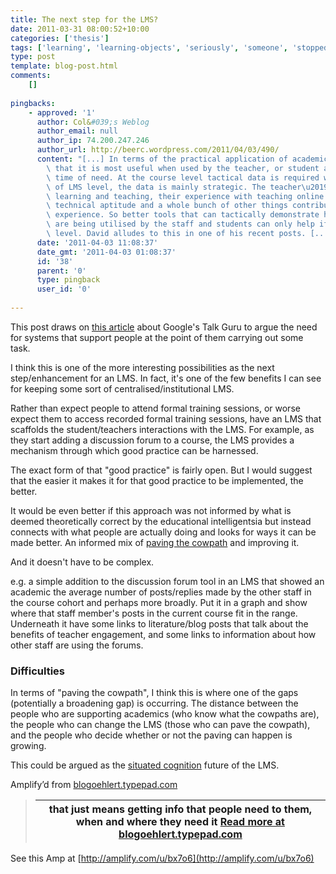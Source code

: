 ```yaml
---
title: The next step for the LMS?
date: 2011-03-31 08:00:52+10:00
categories: ['thesis']
tags: ['learning', 'learning-objects', 'seriously', 'someone', 'stopped']
type: post
template: blog-post.html
comments:
    []
    
pingbacks:
    - approved: '1'
      author: Col&#039;s Weblog
      author_email: null
      author_ip: 74.200.247.246
      author_url: http://beerc.wordpress.com/2011/04/03/490/
      content: "[...] In terms of the practical application of academic analytics, I maintain\
        \ that it is most useful when used by the teacher, or student at their point and\
        \ time of need. At the course level tactical data is required whereas at the whole\
        \ of LMS level, the data is mainly strategic. The teacher\u2019s conceptions of\
        \ learning and teaching, their experience with teaching online courses, their\
        \ technical aptitude and a whole bunch of other things contribute to the student\
        \ experience. So better tools that can tactically demonstrate how online courses\
        \ are being utilised by the staff and students can only help if applied at that\
        \ level. David alludes to this in one of his recent posts. [...]"
      date: '2011-04-03 11:08:37'
      date_gmt: '2011-04-03 01:08:37'
      id: '38'
      parent: '0'
      type: pingback
      user_id: '0'
    
---
```

This post draws on [this article](http://techcrunch.com/2011/03/29/google-talk-guru/) about Google's Talk Guru to argue the need for systems that support people at the point of them carrying out some task.  
  
I think this is one of the more interesting possibilities as the next step/enhancement for an LMS. In fact, it's one of the few benefits I can see for keeping some sort of centralised/institutional LMS.  
  
Rather than expect people to attend formal training sessions, or worse expect them to access recorded formal training sessions, have an LMS that scaffolds the student/teachers interactions with the LMS. For example, as they start adding a discussion forum to a course, the LMS provides a mechanism through which good practice can be harnessed.  
  
The exact form of that "good practice" is fairly open. But I would suggest that the easier it makes it for that good practice to be implemented, the better.  
  
It would be even better if this approach was not informed by what is deemed theoretically correct by the educational intelligentsia but instead connects with what people are actually doing and looks for ways it can be made better. An informed mix of [paving the cowpath](http://blog.consected.com/2009/08/pave-cowpath-good-and-bad.html) and improving it.  
  
And it doesn't have to be complex.  
  
e.g. a simple addition to the discussion forum tool in an LMS that showed an academic the average number of posts/replies made by the other staff in the course cohort and perhaps more broadly. Put it in a graph and show where that staff member's posts in the current course fit in the range. Underneath it have some links to literature/blog posts that talk about the benefits of teacher engagement, and some links to information about how other staff are using the forums.  
  

### Difficulties

  
  
In terms of "paving the cowpath", I think this is where one of the gaps (potentially a broadening gap) is occurring. The distance between the people who are supporting academics (who know what the cowpaths are), the people who can change the LMS (those who can pave the cowpath), and the people who decide whether or not the paving can happen is growing.  
  
This could be argued as the [situated cognition](http://en.wikipedia.org/wiki/Situated_cognition) future of the LMS.

Amplify’d from [blogoehlert.typepad.com](http://blogoehlert.typepad.com/eclippings/2011/03/sighwill-someone-in-learningtraining-field-just-please-rip-this-off.html "http://blogoehlert.typepad.com/eclippings/2011/03/sighwill-someone-in-learningtraining-field-just-please-rip-this-off.html")

> |   that just means getting info that people need to them, when and where they need it  [Read more at blogoehlert.typepad.com](http://blogoehlert.typepad.com/eclippings/2011/03/sighwill-someone-in-learningtraining-field-just-please-rip-this-off.html "http://blogoehlert.typepad.com/eclippings/2011/03/sighwill-someone-in-learningtraining-field-just-please-rip-this-off.html") |
> | --- |

See this Amp at [http://amplify.com/u/bx7o6](http://amplify.com/u/bx7o6)
